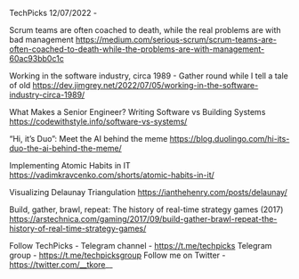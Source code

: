 TechPicks 12/07/2022 -

Scrum teams are often coached to death, while the real problems are with bad management
https://medium.com/serious-scrum/scrum-teams-are-often-coached-to-death-while-the-problems-are-with-management-60ac93bb0c1c

Working in the software industry, circa 1989 - Gather round while I tell a tale of old
https://dev.jimgrey.net/2022/07/05/working-in-the-software-industry-circa-1989/

What Makes a Senior Engineer? Writing Software vs Building Systems
https://codewithstyle.info/software-vs-systems/

“Hi, it’s Duo”: Meet the AI behind the meme
https://blog.duolingo.com/hi-its-duo-the-ai-behind-the-meme/

Implementing Atomic Habits in IT
https://vadimkravcenko.com/shorts/atomic-habits-in-it/

Visualizing Delaunay Triangulation
https://ianthehenry.com/posts/delaunay/

Build, gather, brawl, repeat: The history of real-time strategy games (2017)
https://arstechnica.com/gaming/2017/09/build-gather-brawl-repeat-the-history-of-real-time-strategy-games/

Follow TechPicks -
Telegram channel - https://t.me/techpicks
Telegram group - https://t.me/techpicksgroup
Follow me on Twitter - https://twitter.com/__tkore__